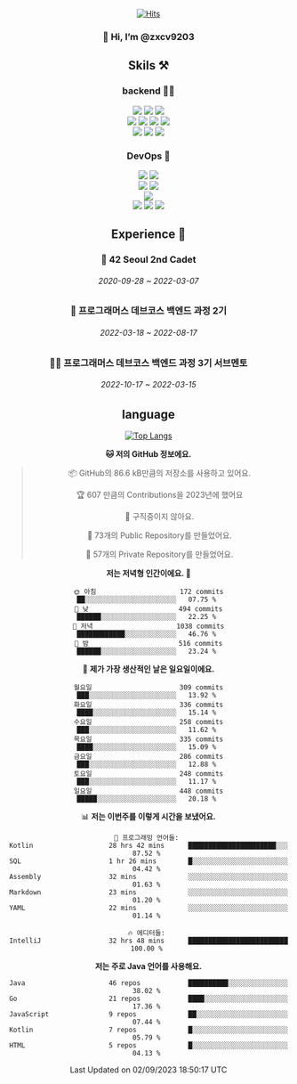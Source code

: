 <div align="center">

[![Hits](https://hits.seeyoufarm.com/api/count/incr/badge.svg?url=https%3A%2F%2Fgithub.com%2Fzxcv9203%2Fhit-counter&count_bg=%23FF7272&title_bg=%23324C2E&icon=codeigniter.svg&icon_color=%23DD5B5B&title=%EB%B0%A9%EB%AC%B8%EC%9E%90&edge_flat=false)](https://hits.seeyoufarm.com)
  
### 👋 Hi, I’m @zxcv9203

## Skils ⚒️
### backend 🧑‍💻
  
<img src="https://img.shields.io/badge/Java-FF6600?style=flat-square&logo=buymeacoffee&logoColor=white"/>
<img src="https://img.shields.io/badge/Go-0099FF?style=flat-square&logo=go&logoColor=white"/>
<img src="https://img.shields.io/badge/Kotlin-7F52FF?style=flat-square&logo=kotlin&logoColor=white"/>
  
  
<br />
  
<img src="https://img.shields.io/badge/Spring-339933?style=flat-square&logo=Spring&logoColor=white"/>
<img src="https://img.shields.io/badge/Spring Boot-339933?style=flat-square&logo=Spring Boot&logoColor=white"/>
<img src="https://img.shields.io/badge/Spring Security-339933?style=flat-square&logo=Spring Security&logoColor=white"/>
  
<img src="https://img.shields.io/badge/Spring Data JPA-339933?style=flat-square&logo=Hibernate&logoColor=white"/>

<br />
  
  <img src="https://img.shields.io/badge/mysql-0099FF?style=flat-square&logo=mysql&logoColor=white"/>
  <img src="https://img.shields.io/badge/mariadb-0099FF?style=flat-square&logo=mariadb&logoColor=white"/>
  <img src="https://img.shields.io/badge/mongoDB-47A248?style=flat-square&logo=mongodb&logoColor=white"/>
  
  
### DevOps 🚀
  
  <img src="https://img.shields.io/badge/docker-2496ED?style=flat-square&logo=docker&logoColor=white"/>
  <img src="https://img.shields.io/badge/kubernetes-326CE5?style=flat-square&logo=kubernetes&logoColor=white"/>
  
  <br />
  
  <img src="https://img.shields.io/badge/Github Actions-2088FF?style=flat-square&logo=githubactions&logoColor=white"/>
  <img src="https://img.shields.io/badge/Jenkins-D24939?style=flat-square&logo=jenkins&logoColor=white"/>
  
  
  <br />
  <img src="https://img.shields.io/badge/terraform-7B42BC?style=flat-square&logo=terraform&logoColor=white"/>
  
  <br />
  <img src="https://img.shields.io/badge/Amazon AWS-232F3E?style=flat-square&logo=Amazon AWS&logoColor=white"/>

  <img src="https://img.shields.io/badge/GCP-4285F4?style=flat-square&logo=googlecloud&logoColor=white"/>
  <img src="https://img.shields.io/badge/NCP-03C75A?style=flat-square&logo=naver&logoColor=white"/>
  
  
  
## Experience 🏃
  
### 🏫 42 Seoul 2nd Cadet
  ###### 2020-09-28 ~ 2022-03-07
  
### 🏫 프로그래머스 데브코스 백엔드 과정 2기 
  ###### 2022-03-18 ~ 2022-08-17
  
### 🧑‍🏫 프로그래머스 데브코스 백엔드 과정 3기 서브멘토 
  ###### 2022-10-17 ~ 2022-03-15

## language

[![Top Langs](https://github-readme-stats.vercel.app/api/top-langs/?username=zxcv9203&hide=html&exclude_repo=zxcv9203.github.io,golB&theme=grate-gatsby)](https://github.com/zxcv9203/github-readme-stats)
  
<!--START_SECTION:waka-->
**🐱 저의 GitHub 정보에요.** 

> 📦 GitHub의 86.6 kB만큼의 저장소를 사용하고 있어요. 
 > 
> 🏆 607 만큼의 Contributions을 2023년에 했어요
 > 
> 🚫 구직중이지 않아요.
 > 
> 📜 73개의 Public Repository를 만들었어요. 
 > 
> 🔑 57개의 Private Repository를 만들었어요. 
 > 
**저는 저녁형 인간이에요. 🦉** 

```text
🌞 아침                     172 commits         ██░░░░░░░░░░░░░░░░░░░░░░░   07.75 % 
🌆 낮　                     494 commits         ██████░░░░░░░░░░░░░░░░░░░   22.25 % 
🌃 저녁                     1038 commits        ████████████░░░░░░░░░░░░░   46.76 % 
🌙 밤　                     516 commits         ██████░░░░░░░░░░░░░░░░░░░   23.24 % 
```
📅 **제가 가장 생산적인 날은 일요일이에요.** 

```text
월요일                      309 commits         ███░░░░░░░░░░░░░░░░░░░░░░   13.92 % 
화요일                      336 commits         ████░░░░░░░░░░░░░░░░░░░░░   15.14 % 
수요일                      258 commits         ███░░░░░░░░░░░░░░░░░░░░░░   11.62 % 
목요일                      335 commits         ████░░░░░░░░░░░░░░░░░░░░░   15.09 % 
금요일                      286 commits         ███░░░░░░░░░░░░░░░░░░░░░░   12.88 % 
토요일                      248 commits         ███░░░░░░░░░░░░░░░░░░░░░░   11.17 % 
일요일                      448 commits         █████░░░░░░░░░░░░░░░░░░░░   20.18 % 
```


📊 **저는 이번주를 이렇게 시간을 보냈어요.** 

```text
💬 프로그래밍 언어들: 
Kotlin                   28 hrs 42 mins      ██████████████████████░░░   87.52 % 
SQL                      1 hr 26 mins        █░░░░░░░░░░░░░░░░░░░░░░░░   04.42 % 
Assembly                 32 mins             ░░░░░░░░░░░░░░░░░░░░░░░░░   01.63 % 
Markdown                 23 mins             ░░░░░░░░░░░░░░░░░░░░░░░░░   01.20 % 
YAML                     22 mins             ░░░░░░░░░░░░░░░░░░░░░░░░░   01.14 % 

🔥 에디터들: 
IntelliJ                 32 hrs 48 mins      █████████████████████████   100.00 % 
```

**저는 주로 Java 언어를 사용해요.** 

```text
Java                     46 repos            ██████████░░░░░░░░░░░░░░░   38.02 % 
Go                       21 repos            ████░░░░░░░░░░░░░░░░░░░░░   17.36 % 
JavaScript               9 repos             ██░░░░░░░░░░░░░░░░░░░░░░░   07.44 % 
Kotlin                   7 repos             █░░░░░░░░░░░░░░░░░░░░░░░░   05.79 % 
HTML                     5 repos             █░░░░░░░░░░░░░░░░░░░░░░░░   04.13 % 
```




 Last Updated on 02/09/2023 18:50:17 UTC
<!--END_SECTION:waka-->
  
</div>

